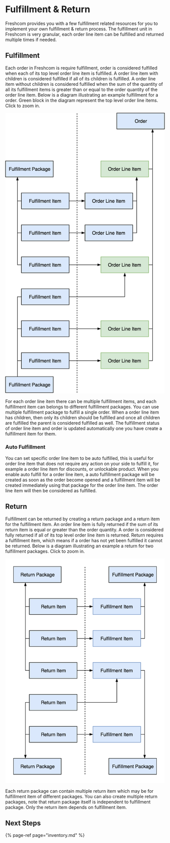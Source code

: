 # Fulfillment & Return

Freshcom provides you with a few fulfillment related resources for you to implement your own fulfillment & return process. The fulfillment unit in Freshcom is very granular, each order line item can be fulfilled and returned multiple times if needed.

## Fulfillment

Each order in Freshcom is require fulfillment, order is considered fulfilled when each of its top level order line item is fulfilled. A order line item with children is considered fulfilled if all of its children is fulfilled. A order line item without children is considered fulfilled when the sum of the quantity of all its fulfillment items is greater than or equal to the order quantity of the order line item. Below is a diagram illustrating an example fulfillment for a order. Green block in the diagram represent the top level order line items. Click to zoom in.

![](.gitbook/assets/fulfillment-1.png)

For each order line item there can be multiple fulfillment items, and each fulfillment item can belongs to different fulfillment packages. You can use multiple fulfillment package to fulfill a single order. When a order line item has children, then only its children should be fulfilled and once all children are fulfilled the parent is considered fulfilled as well. The fulfillment status of order line item and order is updated automatically one you have create a fulfillment item for them.

### Auto Fulfillment

You can set specific order line item to be auto fulfilled, this is useful for order line item that does not require any action on your side to fulfill it, for example a order line item for discounts, or unlockable product. When you enable auto fulfill for a order line item, a auto fulfillment package will be created as soon as the order become opened and a fulfillment item will be created immediately using that package for the order line item. The order line item will then be considered as fulfilled.

## Return

Fulfillment can be returned by creating a return package and a return item for the fulfillment item. An order line item is fully returned if the sum of its return item is equal or greater than the order quantity. A order is considered fully returned if all of its top level order line item is returned. Return requires a fulfillment item, which means if a order has not yet been fulfilled it cannot be returned. Below is a diagram illustrating an example a return for two fulfillment packages. Click to zoom in.

![](.gitbook/assets/return.png)

Each return package can contain multiple return item which may be for fulfillment item of different packages. You can also create multiple return packages, note that return package itself is independent to fulfillment package. Only the return item depends on fulfillment item.

## Next Steps

{% page-ref page="inventory.md" %}



